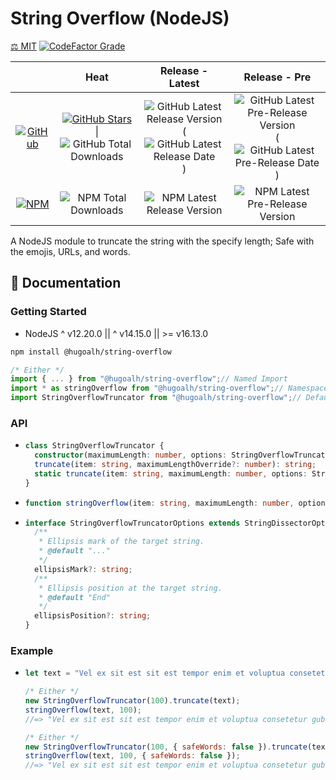 # String Overflow (NodeJS)

[⚖️ MIT](./LICENSE.md)
[![CodeFactor Grade](https://img.shields.io/codefactor/grade/github/hugoalh-studio/string-overflow-nodejs?label=Grade&logo=codefactor&logoColor=ffffff&style=flat-square "CodeFactor Grade")](https://www.codefactor.io/repository/github/hugoalh-studio/string-overflow-nodejs)

|  | **Heat** | **Release - Latest** | **Release - Pre** |
|:-:|:-:|:-:|:-:|
| [![GitHub](https://img.shields.io/badge/GitHub-181717?logo=github&logoColor=ffffff&style=flat-square "GitHub")](https://github.com/hugoalh-studio/string-overflow-nodejs) | [![GitHub Stars](https://img.shields.io/github/stars/hugoalh-studio/string-overflow-nodejs?label=&logoColor=ffffff&style=flat-square "GitHub Stars")](https://github.com/hugoalh-studio/string-overflow-nodejs/stargazers) \| ![GitHub Total Downloads](https://img.shields.io/github/downloads/hugoalh-studio/string-overflow-nodejs/total?label=&style=flat-square "GitHub Total Downloads") | ![GitHub Latest Release Version](https://img.shields.io/github/release/hugoalh-studio/string-overflow-nodejs?sort=semver&label=&style=flat-square "GitHub Latest Release Version") (![GitHub Latest Release Date](https://img.shields.io/github/release-date/hugoalh-studio/string-overflow-nodejs?label=&style=flat-square "GitHub Latest Release Date")) | ![GitHub Latest Pre-Release Version](https://img.shields.io/github/release/hugoalh-studio/string-overflow-nodejs?include_prereleases&sort=semver&label=&style=flat-square "GitHub Latest Pre-Release Version") (![GitHub Latest Pre-Release Date](https://img.shields.io/github/release-date-pre/hugoalh-studio/string-overflow-nodejs?label=&style=flat-square "GitHub Latest Pre-Release Date")) |
| [![NPM](https://img.shields.io/badge/NPM-CB3837?logo=npm&logoColor=ffffff&style=flat-square "NPM")](https://www.npmjs.com/package/@hugoalh/string-overflow) | ![NPM Total Downloads](https://img.shields.io/npm/dt/@hugoalh/string-overflow?label=&style=flat-square "NPM Total Downloads") | ![NPM Latest Release Version](https://img.shields.io/npm/v/@hugoalh/string-overflow/latest?label=&style=flat-square "NPM Latest Release Version") | ![NPM Latest Pre-Release Version](https://img.shields.io/npm/v/@hugoalh/string-overflow/pre?label=&style=flat-square "NPM Latest Pre-Release Version") |

A NodeJS module to truncate the string with the specify length; Safe with the emojis, URLs, and words.

## 📓 Documentation

### Getting Started

- NodeJS ^ v12.20.0 || ^ v14.15.0 || >= v16.13.0

```sh
npm install @hugoalh/string-overflow
```

```js
/* Either */
import { ... } from "@hugoalh/string-overflow";// Named Import
import * as stringOverflow from "@hugoalh/string-overflow";// Namespace Import
import StringOverflowTruncator from "@hugoalh/string-overflow";// Default Import (Class `StringOverflowTruncator`)
```

### API

- ```ts
  class StringOverflowTruncator {
    constructor(maximumLength: number, options: StringOverflowTruncatorOptions = {}): StringOverflowTruncator;
    truncate(item: string, maximumLengthOverride?: number): string;
    static truncate(item: string, maximumLength: number, options: StringOverflowTruncatorOptions = {}): string;
  }
  ```
- ```ts
  function stringOverflow(item: string, maximumLength: number, options: StringOverflowTruncatorOptions = {}): string;
  ```
- ```ts
  interface StringOverflowTruncatorOptions extends StringDissectorOptions {
    /**
     * Ellipsis mark of the target string.
     * @default "..."
     */
    ellipsisMark?: string;
    /**
     * Ellipsis position at the target string.
     * @default "End"
     */
    ellipsisPosition?: string;
  }
  ```

### Example

- ```js
  let text = "Vel ex sit est sit est tempor enim et voluptua consetetur gubergren gubergren ut. Amet dolores sit. Duo iriure vel dolore illum diam. Ea vero diam diam tincidunt molestie elitr te sed nisl ut vulputate tincidunt accusam sit sed. Amet sea dolore rebum amet accusam labore dolor no sadipscing labore. Sit erat sit sed voluptua tempor sit ea dolor et.";
  
  /* Either */
  new StringOverflowTruncator(100).truncate(text);
  stringOverflow(text, 100);
  //=> "Vel ex sit est sit est tempor enim et voluptua consetetur gubergren gubergren ut. Amet dolores ..."
  
  /* Either */
  new StringOverflowTruncator(100, { safeWords: false }).truncate(text);
  stringOverflow(text, 100, { safeWords: false });
  //=> "Vel ex sit est sit est tempor enim et voluptua consetetur gubergren gubergren ut. Amet dolores si..."
  ```
